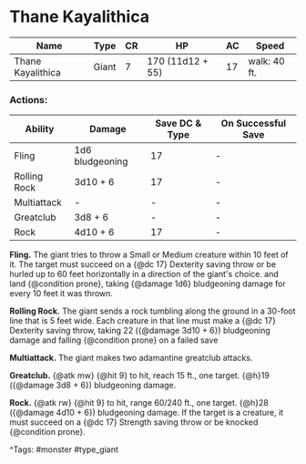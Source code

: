 # Thane Kayalithica

| Name | Type | CR | HP | AC | Speed |
|------|------|----|----|----|-------|
| Thane Kayalithica | Giant | 7 | 170 (11d12 + 55) | 17 | walk: 40 ft. |

### Actions:

| Ability | Damage | Save DC & Type | On Successful Save |
|---------|--------|----------------|--------------------|
| Fling | 1d6 bludgeoning | 17 | - |
| Rolling Rock | 3d10 + 6 | 17 | - |
| Multiattack | - | - | - |
| Greatclub | 3d8 + 6 | - | - |
| Rock | 4d10 + 6 | 17 | - |


**Fling.** The giant tries to throw a Small or Medium creature within 10 feet of it. The target must succeed on a {@dc 17} Dexterity saving throw or be hurled up to 60 feet horizontally in a direction of the giant's choice. and land {@condition prone}, taking {@damage 1d6} bludgeoning damage for every 10 feet it was thrown.

**Rolling Rock.** The giant sends a rock tumbling along the ground in a 30-foot line that is 5 feet wide. Each creature in that line must make a {@dc 17} Dexterity saving throw, taking 22 ({@damage 3d10 + 6}) bludgeoning damage and falling {@condition prone} on a failed save

**Multiattack.** The giant makes two adamantine greatclub attacks.

**Greatclub.** {@atk mw} {@hit 9} to hit, reach 15 ft., one target. {@h}19 ({@damage 3d8 + 6}) bludgeoning damage.

**Rock.** {@atk rw} {@hit 9} to hit, range 60/240 ft., one target. {@h}28 ({@damage 4d10 + 6}) bludgeoning damage. If the target is a creature, it must succeed on a {@dc 17} Strength saving throw or be knocked {@condition prone}.

^Tags: #monster #type_giant